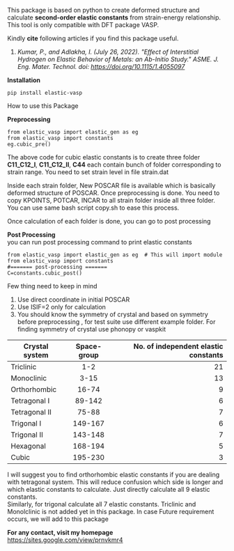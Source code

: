 This package is based on python to create deformed structure and calculate **second-order elastic constants** from strain-energy relationship. This tool is only compatible with DFT package VASP.

Kindly **cite** following articles if you find this package useful. 

1. *Kumar, P., and Adlakha, I. (July 26, 2022). "Effect of Interstitial Hydrogen on Elastic Behavior of Metals: an Ab-Initio Study." ASME. J. Eng. Mater. Technol. doi: https://doi.org/10.1115/1.4055097*  


**Installation**
```
pip install elastic-vasp
```

How to use this Package

**Preprocessing**
```
from elastic_vasp import elastic_gen as eg 
from elastic_vasp import constants 
eg.cubic_pre() 
```
The above code for cubic elastic constants is to create three folder **C11_C12_I**, **C11_C12_II**, **C44** each contain bunch of folder corresponding to strain range. You need to set strain level in file strain.dat

Inside each strain folder, New POSCAR file is available which is basically deformed structure of POSCAR. Once preprocessing is done. You need to copy KPOINTS, POTCAR, INCAR to all strain folder inside all three folder. You can use same bash script copy.sh to ease this process.

Once calculation of each folder is done, you can go to post processing

**Post Processing**\
you can run post processing command to print elastic constants

```
from elastic_vasp import elastic_gen as eg  # This will import module
from elastic_vasp import constants 
#======= post-processing =======
C=constants.cubic_post() 
```
Few thing need to keep in mind
1. Use direct coordinate in initial POSCAR
2. Use ISIF=2 only for calculation
3. You should know the symmetry of crystal and based on symmetry before preprocessing , for test suite use different example folder. For finding symmetry of crystal use phonopy or vaspkit

| Crystal system       | Space-group          |No. of independent elastic constants  |
| ------------- |:-------------:| -----:|
|Triclinic|1-2|21|
|Monoclinic	     |3-15		|	13|
|Orthorhombic	    | 16-74|			9|
|Tetragonal I	    | 89-142|			6|
|Tetragonal II	  |   75-88	|		7|
|Trigonal I	    | 149-167		|	6|
|Trigonal II	  |   143-148	|		7|
|Hexagonal	   |  168-194			|5 |
|Cubic		     |195-230			|3 |


I will suggest you to find orthorhombic elastic constants if you are dealing with tetragonal system. This will reduce confusion which side is longer and which elastic constants to calculate. Just directly calculate all 9 elastic constants.\
Similarly, for trigonal calculate all 7 elastic constants. 
Triclinic and Monolclinic is not added yet in this package. In case Future requirement occurs, we will add to this package

**For any contact, visit my homepage**\
https://sites.google.com/view/prnvkmr4


 
